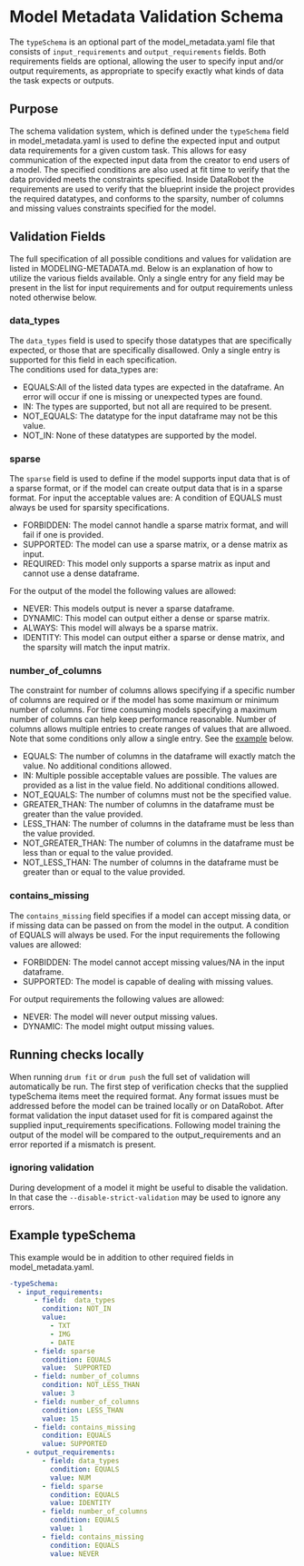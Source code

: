 # Model Metadata Validation Schema
The `typeSchema` is an optional part of the model_metadata.yaml file that consists of `input_requirements` and 
`output_requirements` fields.  Both requirements fields are optional, allowing the user to specify input and/or output
requirements, as appropriate to specify exactly what kinds of data the task expects or outputs.

## Purpose
The schema validation system, which is defined under the `typeSchema` field in model_metadata.yaml
is used to define the expected input and output data requirements for a given custom task.  This allows for easy communication of the expected input data from the creator to end users of a model.
The specified conditions are also used at fit time to verify that the data provided meets the 
constraints specified.  Inside DataRobot the requirements are used to verify that the blueprint inside the
project provides the required datatypes, and conforms to the sparsity, number of columns and missing values constraints
specified for the model.  

## Validation Fields
The full specification of all possible conditions and values for validation are listed in MODELING-METADATA.md.  Below is
an explanation of how to utilize the various fields available. Only a single entry for any field may be present in the
list for input requirements and for output requirements unless noted otherwise below.  

### data_types
The `data_types` field is used to specify those datatypes that are specifically expected, or those that
are specifically disallowed.  Only a single entry is supported for this field in each specification.  
The conditions used for data_types are:
- EQUALS:All of the listed data types are expected in the dataframe.  An error will occur if one is missing or unexpected types are found.
- IN: The types are supported, but not all are required to be present.
- NOT_EQUALS: The datatype for the input dataframe may not be this value.
- NOT_IN: None of these datatypes are supported by the model.  

### sparse
The `sparse` field is used to define if the model supports input data that is of a sparse format, or if the
model can create output data that is in a sparse format. For input the acceptable values are:
A condition of EQUALS must always be used for sparsity specifications.

- FORBIDDEN: The model cannot handle a sparse matrix format, and will fail if one is provided.
- SUPPORTED: The model can use a sparse matrix, or a dense matrix as input.
- REQUIRED: This model only supports a sparse matrix as input and cannot use a dense dataframe.  

For the output of the model the following values are allowed:
- NEVER: This models output is never a sparse dataframe.
- DYNAMIC: This model can output either a dense or sparse matrix.
- ALWAYS: This model will always be a sparse matrix.
- IDENTITY: This model can output either a sparse or dense matrix, and the sparsity will match the input matrix. 

### number_of_columns
The constraint for number of columns allows specifying if a specific number of columns are required or if the model has
some maximum or minimum number of columns.  For time consuming models specifying a maximum number of columns can help
keep performance reasonable.  Number of columns allows multiple entries to create ranges of values that are allwoed.  
Note that some conditions only allow a single entry. See the [example](#example-typeSchema) below.

- EQUALS: The number of columns in the dataframe will exactly match the value.  No additional conditions allowed.
- IN:  Multiple possible acceptable values are possible.  The values are provided as a list in the value field. No additional conditions allowed.
- NOT_EQUALS: The number of columns must not be the specified value.
- GREATER_THAN: The number of columns in the dataframe must be greater than the value provided.
- LESS_THAN: The number of columns in the dataframe must be less than the value provided.
- NOT_GREATER_THAN: The number of columns in the dataframe must be less than or equal to the value provided.
- NOT_LESS_THAN: The number of columns in the dataframe must be greater than or equal to the value provided.

### contains_missing
The `contains_missing` field specifies if a model can accept missing data, or if missing data can be passed on from the
model in the output.  A condition of EQUALS will always be used. 
For the input requirements the following values are allowed:
- FORBIDDEN: The model cannot accept missing values/NA in the input dataframe. 
- SUPPORTED: The model is capable of dealing with missing values.

For output requirements the following values are allowed:
- NEVER: The model will never output missing values.
- DYNAMIC: The model might output missing values.

## Running checks locally

When running `drum fit` or `drum push` the full set of validation will automatically be run.  The first step of verification
checks that the supplied typeSchema items meet the required format.  Any format issues must be addressed before the model can be trained locally or 
on DataRobot.  After format validation the input dataset used for fit is compared against the supplied input_requirements
specifications.  Following model training the output of the model will be compared to the output_requirements and an error
reported if a mismatch is present.  

### ignoring validation
During development of a model it might be useful to disable the validation.  In that case the `--disable-strict-validation`
may be used to ignore any errors.  

## Example typeSchema
This example would be in addition to other required fields in model_metadata.yaml.  
```yaml
-typeSchema:
  - input_requirements:
      - field:  data_types
        condition: NOT_IN
        value: 
          - TXT
          - IMG
          - DATE
      - field: sparse
        condition: EQUALS
        value:  SUPPORTED
      - field: number_of_columns
        condition: NOT_LESS_THAN
        value: 3
      - field: number_of_columns
        condition: LESS_THAN
        value: 15
      - field: contains_missing
        condition: EQUALS
        value: SUPPORTED
    - output_requirements:
        - field: data_types
          condition: EQUALS
          value: NUM
        - field: sparse
          condition: EQUALS
          value: IDENTITY
        - field: number_of_columns
          condition: EQUALS
          value: 1
        - field: contains_missing
          condition: EQUALS
          value: NEVER
```
